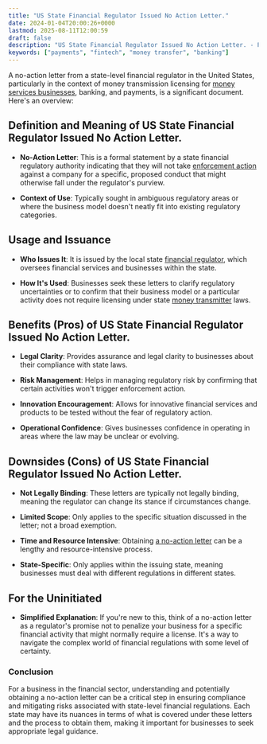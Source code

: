 ```yaml
---
title: "US State Financial Regulator Issued No Action Letter."
date: 2024-01-04T20:00:26+0000
lastmod: 2025-08-11T12:00:59
draft: false
description: "US State Financial Regulator Issued No Action Letter. - Payment industry knowledge and insights"
keywords: ["payments", "fintech", "money transfer", "banking"]
---
```


A no-action letter from a state-level financial regulator in the United States, particularly in the context of money transmission licensing for [money services businesses](https://faisalkhanllc.xyz/resources/payments-wiki/m/money-services-business-msb/), banking, and payments, is a significant document. Here's an overview:

## Definition and Meaning of US State Financial Regulator Issued No Action Letter.

- **No-Action Letter**: This is a formal statement by a state financial regulatory authority indicating that they will not take [enforcement action](https://faisalkhanllc.xyz/resources/payments-wiki/e/enforcement-action/) against a company for a specific, proposed conduct that might otherwise fall under the regulator's purview.

- **Context of Use**: Typically sought in ambiguous regulatory areas or where the business model doesn't neatly fit into existing regulatory categories.

## Usage and Issuance

- **Who Issues It**: It is issued by the local state [financial regulator](https://faisalkhanllc.xyz/resources/payments-wiki/f/financial-regulator/), which oversees financial services and businesses within the state.

- **How It's Used**: Businesses seek these letters to clarify regulatory uncertainties or to confirm that their business model or a particular activity does not require licensing under state [money transmitter](https://faisalkhanllc.xyz/resources/payments-wiki/m/money-transmitter/) laws.

## Benefits (Pros) of US State Financial Regulator Issued No Action Letter.

- **Legal Clarity**: Provides assurance and legal clarity to businesses about their compliance with state laws.

- **Risk Management**: Helps in managing regulatory risk by confirming that certain activities won't trigger enforcement action.

- **Innovation Encouragement**: Allows for innovative financial services and products to be tested without the fear of regulatory action.

- **Operational Confidence**: Gives businesses confidence in operating in areas where the law may be unclear or evolving.

## Downsides (Cons) of US State Financial Regulator Issued No Action Letter.

- **Not Legally Binding**: These letters are typically not legally binding, meaning the regulator can change its stance if circumstances change.

- **Limited Scope**: Only applies to the specific situation discussed in the letter; not a broad exemption.

- **Time and Resource Intensive**: Obtaining [a no-action letter](https://faisalkhanllc.xyz/resources/payments-wiki/n/no-action-letter/) can be a lengthy and resource-intensive process.

- **State-Specific**: Only applies within the issuing state, meaning businesses must deal with different regulations in different states.

## For the Uninitiated

- **Simplified Explanation**: If you're new to this, think of a no-action letter as a regulator's promise not to penalize your business for a specific financial activity that might normally require a license. It's a way to navigate the complex world of financial regulations with some level of certainty.

### Conclusion

For a business in the financial sector, understanding and potentially obtaining a no-action letter can be a critical step in ensuring compliance and mitigating risks associated with state-level financial regulations. Each state may have its nuances in terms of what is covered under these letters and the process to obtain them, making it important for businesses to seek appropriate legal guidance.